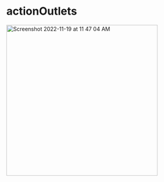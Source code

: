 # actionOutlets

<img width="395" alt="Screenshot 2022-11-19 at 11 47 04 AM" src="https://user-images.githubusercontent.com/90863360/202837515-c7751a72-5f8a-463a-b47d-b5d63604849a.png">
